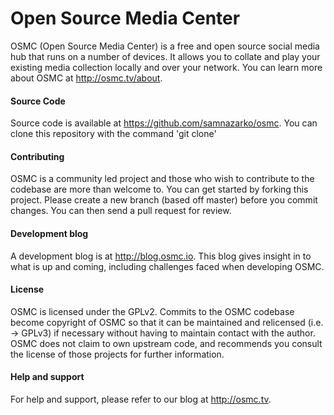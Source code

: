 # Open Source Media Center

OSMC (Open Source Media Center) is a free and open source social media hub that runs on a number of devices. It allows you to collate and play your existing media collection locally and over your network. You can learn more about OSMC at http://osmc.tv/about. 

#### Source Code ####

Source code is available at https://github.com/samnazarko/osmc. You can clone this repository with the command 'git clone' 

#### Contributing ####

OSMC is a community led project and those who wish to contribute to the codebase are more than welcome to. You can get started by forking this project. Please create a new branch (based off master) before you commit changes. You can then send a pull request for review. 

#### Development blog ####

A development blog is at http://blog.osmc.io. This blog gives insight in to what is up and coming, including challenges faced when developing OSMC.

#### License ####

OSMC is licensed under the GPLv2. Commits to the OSMC codebase become copyright of OSMC so that it can be maintained and relicensed (i.e. -> GPLv3) if necessary without having to maintain contact with the author. OSMC does not claim to own upstream code, and recommends you consult the license of those projects for further information.

#### Help and support ####

For help and support, please refer to our blog at http://osmc.tv. 
